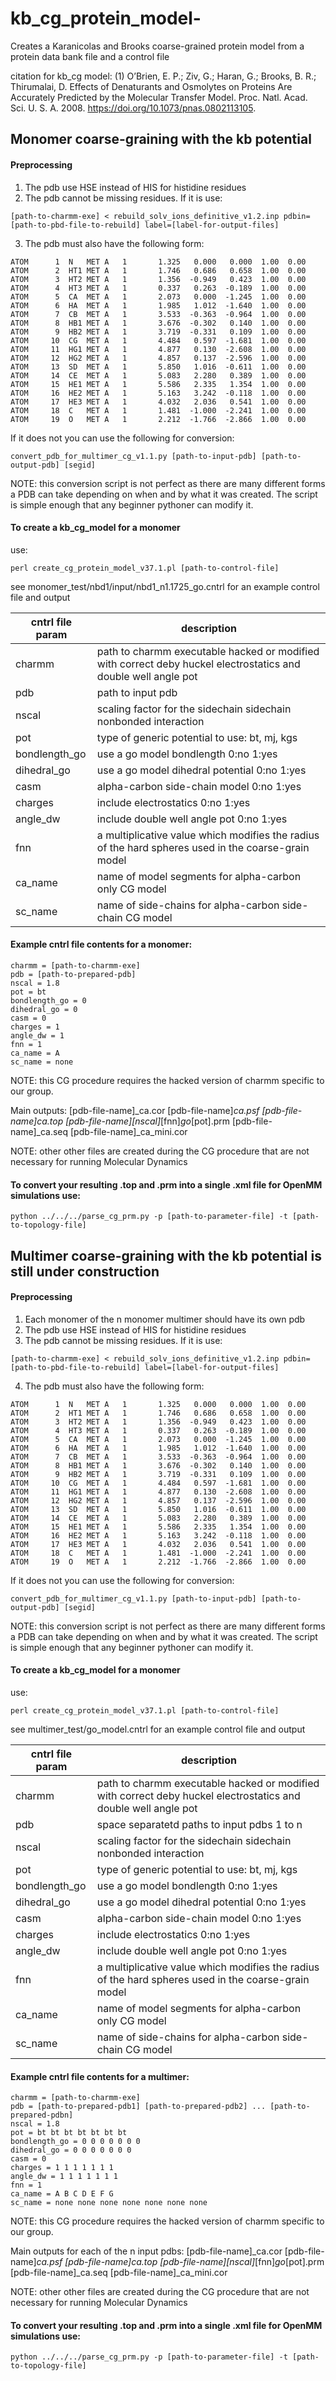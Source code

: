# kb_cg_protein_model-
Creates a Karanicolas and Brooks coarse-grained protein model from a protein data bank file and a control file

citation for kb_cg model: (1) O’Brien, E. P.; Ziv, G.; Haran, G.; Brooks, B. R.; Thirumalai, D. Effects of Denaturants and Osmolytes on Proteins Are Accurately Predicted by the Molecular Transfer Model. Proc. Natl. Acad. Sci. U. S. A. 2008. https://doi.org/10.1073/pnas.0802113105.

Monomer coarse-graining with the kb potential
---------------------------------------------
#### Preprocessing
1. The pdb use HSE instead of HIS for histidine residues
2. The pdb cannot be missing residues. If it is use:

`[path-to-charmm-exe] < rebuild_solv_ions_definitive_v1.2.inp pdbin=[path-to-pbd-file-to-rebuild] label=[label-for-output-files]`

3. The pdb must also have the following form:

``````
ATOM      1  N   MET A   1       1.325   0.000   0.000  1.00  0.00
ATOM      2  HT1 MET A   1       1.746   0.686   0.658  1.00  0.00
ATOM      3  HT2 MET A   1       1.356  -0.949   0.423  1.00  0.00
ATOM      4  HT3 MET A   1       0.337   0.263  -0.189  1.00  0.00
ATOM      5  CA  MET A   1       2.073   0.000  -1.245  1.00  0.00
ATOM      6  HA  MET A   1       1.985   1.012  -1.640  1.00  0.00
ATOM      7  CB  MET A   1       3.533  -0.363  -0.964  1.00  0.00
ATOM      8  HB1 MET A   1       3.676  -0.302   0.140  1.00  0.00
ATOM      9  HB2 MET A   1       3.719  -0.331   0.109  1.00  0.00
ATOM     10  CG  MET A   1       4.484   0.597  -1.681  1.00  0.00
ATOM     11  HG1 MET A   1       4.877   0.130  -2.608  1.00  0.00
ATOM     12  HG2 MET A   1       4.857   0.137  -2.596  1.00  0.00
ATOM     13  SD  MET A   1       5.850   1.016  -0.611  1.00  0.00
ATOM     14  CE  MET A   1       5.083   2.280   0.389  1.00  0.00
ATOM     15  HE1 MET A   1       5.586   2.335   1.354  1.00  0.00
ATOM     16  HE2 MET A   1       5.163   3.242  -0.118  1.00  0.00
ATOM     17  HE3 MET A   1       4.032   2.036   0.541  1.00  0.00
ATOM     18  C   MET A   1       1.481  -1.000  -2.241  1.00  0.00
ATOM     19  O   MET A   1       2.212  -1.766  -2.866  1.00  0.00
``````

If it does not you can use the following for conversion:

`convert_pdb_for_multimer_cg_v1.1.py [path-to-input-pdb] [path-to-output-pdb] [segid]`

NOTE: this conversion script is not perfect as there are many different forms a PDB can take depending on when and by what it was created. The script is simple enough that any beginner pythoner can modify it.

#### To create a kb_cg_model for a monomer 
use: 

`perl create_cg_protein_model_v37.1.pl [path-to-control-file]`

see monomer_test/nbd1/input/nbd1_n1.1725_go.cntrl for an example control file and output

| cntrl file param | description                                                                                                    |
|------------------|----------------------------------------------------------------------------------------------------------------|
| charmm           | path to charmm executable hacked or modified with correct deby huckel electrostatics and double well angle pot |
| pdb              | path to input pdb                                                                                              |
| nscal            | scaling factor for the sidechain sidechain nonbonded interaction                                               |
| pot              | type of generic potential to use: bt, mj, kgs                                                                  |
| bondlength_go    | use a go model bondlength 0:no 1:yes                                                                           |
| dihedral_go      | use a go model dihedral potential 0:no 1:yes                                                                   |
| casm             | alpha-carbon side-chain model 0:no 1:yes                                                                       |
| charges          | include electrostatics  0:no 1:yes                                                                             |
| angle_dw         | include double well angle pot 0:no 1:yes                                                                       |
| fnn              | a multiplicative value which modifies the radius of the hard spheres used in the coarse-grain model            |
| ca_name          | name of model segments for alpha-carbon only CG model                                                          |
| sc_name          | name of side-chains for alpha-carbon side-chain CG model                                                       |

#### Example cntrl file contents for a monomer:

``````
charmm = [path-to-charmm-exe]
pdb = [path-to-prepared-pdb]
nscal = 1.8
pot = bt
bondlength_go = 0
dihedral_go = 0 
casm = 0
charges = 1 
angle_dw = 1
fnn = 1
ca_name = A 
sc_name = none
``````

NOTE: this CG procedure requires the hacked version of charmm specific to our group.

Main outputs:
[pdb-file-name]_ca.cor
[pdb-file-name]_ca.psf
[pdb-file-name]_ca.top
[pdb-file-name]_[nscal]_[fnn]_go_[pot].prm
[pdb-file-name]_ca.seq
[pdb-file-name]_ca_mini.cor

NOTE: other other files are created during the CG procedure that are not necessary for running Molecular Dynamics

#### To convert your resulting .top and .prm into a single .xml file for OpenMM simulations use:

`python ../../../parse_cg_prm.py -p [path-to-parameter-file] -t [path-to-topology-file]`

Multimer coarse-graining with the kb potential is still under construction
--------------------------------------------------------------------------

#### Preprocessing
1. Each monomer of the n monomer multimer should have its own pdb
2. The pdb use HSE instead of HIS for histidine residues
3. The pdb cannot be missing residues. If it is use:

`[path-to-charmm-exe] < rebuild_solv_ions_definitive_v1.2.inp pdbin=[path-to-pbd-file-to-rebuild] label=[label-for-output-files]`

4. The pdb must also have the following form:

``````
ATOM      1  N   MET A   1       1.325   0.000   0.000  1.00  0.00
ATOM      2  HT1 MET A   1       1.746   0.686   0.658  1.00  0.00
ATOM      3  HT2 MET A   1       1.356  -0.949   0.423  1.00  0.00
ATOM      4  HT3 MET A   1       0.337   0.263  -0.189  1.00  0.00
ATOM      5  CA  MET A   1       2.073   0.000  -1.245  1.00  0.00
ATOM      6  HA  MET A   1       1.985   1.012  -1.640  1.00  0.00
ATOM      7  CB  MET A   1       3.533  -0.363  -0.964  1.00  0.00
ATOM      8  HB1 MET A   1       3.676  -0.302   0.140  1.00  0.00
ATOM      9  HB2 MET A   1       3.719  -0.331   0.109  1.00  0.00
ATOM     10  CG  MET A   1       4.484   0.597  -1.681  1.00  0.00
ATOM     11  HG1 MET A   1       4.877   0.130  -2.608  1.00  0.00
ATOM     12  HG2 MET A   1       4.857   0.137  -2.596  1.00  0.00
ATOM     13  SD  MET A   1       5.850   1.016  -0.611  1.00  0.00
ATOM     14  CE  MET A   1       5.083   2.280   0.389  1.00  0.00
ATOM     15  HE1 MET A   1       5.586   2.335   1.354  1.00  0.00
ATOM     16  HE2 MET A   1       5.163   3.242  -0.118  1.00  0.00
ATOM     17  HE3 MET A   1       4.032   2.036   0.541  1.00  0.00
ATOM     18  C   MET A   1       1.481  -1.000  -2.241  1.00  0.00
ATOM     19  O   MET A   1       2.212  -1.766  -2.866  1.00  0.00
``````

If it does not you can use the following for conversion:

`convert_pdb_for_multimer_cg_v1.1.py [path-to-input-pdb] [path-to-output-pdb] [segid]`

NOTE: this conversion script is not perfect as there are many different forms a PDB can take depending on when and by what it was created. The script is simple enough that any beginner pythoner can modify it.

#### To create a kb_cg_model for a monomer 
use: 

`perl create_cg_protein_model_v37.1.pl [path-to-control-file]`

see multimer_test/go_model.cntrl for an example control file and output

| cntrl file param | description                                                                                                    |
|------------------|----------------------------------------------------------------------------------------------------------------|
| charmm           | path to charmm executable hacked or modified with correct deby huckel electrostatics and double well angle pot |
| pdb              | space separatetd paths to input pdbs 1 to n                                                                    |
| nscal            | scaling factor for the sidechain sidechain nonbonded interaction                                               |
| pot              | type of generic potential to use: bt, mj, kgs                                                                  |
| bondlength_go    | use a go model bondlength 0:no 1:yes                                                                           |
| dihedral_go      | use a go model dihedral potential 0:no 1:yes                                                                   |
| casm             | alpha-carbon side-chain model 0:no 1:yes                                                                       |
| charges          | include electrostatics  0:no 1:yes                                                                             |
| angle_dw         | include double well angle pot 0:no 1:yes                                                                       |
| fnn              | a multiplicative value which modifies the radius of the hard spheres used in the coarse-grain model            |
| ca_name          | name of model segments for alpha-carbon only CG model                                                          |
| sc_name          | name of side-chains for alpha-carbon side-chain CG model                                                       |

#### Example cntrl file contents for a multimer:

``````
charmm = [path-to-charmm-exe]
pdb = [path-to-prepared-pdb1] [path-to-prepared-pdb2] ... [path-to-prepared-pdbn]
nscal = 1.8
pot = bt bt bt bt bt bt bt
bondlength_go = 0 0 0 0 0 0 0
dihedral_go = 0 0 0 0 0 0 0
casm = 0
charges = 1 1 1 1 1 1 1
angle_dw = 1 1 1 1 1 1 1
fnn = 1
ca_name = A B C D E F G
sc_name = none none none none none none none
``````

NOTE: this CG procedure requires the hacked version of charmm specific to our group.

Main outputs for each of the n input pdbs:
[pdb-file-name]_ca.cor
[pdb-file-name]_ca.psf
[pdb-file-name]_ca.top
[pdb-file-name]_[nscal]_[fnn]_go_[pot].prm
[pdb-file-name]_ca.seq
[pdb-file-name]_ca_mini.cor

NOTE: other other files are created during the CG procedure that are not necessary for running Molecular Dynamics

#### To convert your resulting .top and .prm into a single .xml file for OpenMM simulations use:

`python ../../../parse_cg_prm.py -p [path-to-parameter-file] -t [path-to-topology-file]`


